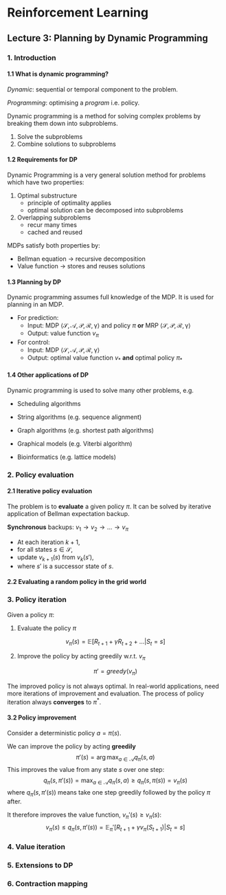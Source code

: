 # Reinforcement Learning



## Lecture 3: Planning by Dynamic Programming

### 1. Introduction

#### 1.1 What is dynamic programming?

*Dynamic*: sequential or temporal component to the problem.

*Programming*: optimising a *program* i.e. policy.

Dynamic programming is a method for solving complex problems by breaking them down into subproblems.

1. Solve the subproblems
2. Combine solutions to subproblems



#### 1.2 Requirements for DP

Dynamic Programming is a very general solution method for problems which have two properties:

1. Optimal substructure
   - principle of optimality applies
   - optimal solution can be decomposed into subproblems
2. Overlapping subproblems
   - recur many times
   - cached and reused

MDPs satisfy both properties by:

- Bellman equation $\rightarrow$ recursive decomposition
- Value function $\rightarrow$ stores and reuses solutions



#### 1.3 Planning by DP

Dynamic programming assumes full knowledge of the MDP. It is used for planning in an MDP.

- For prediction:
  - Input: MDP $\left\langle \mathcal {S,A, P, R,\gamma} \right\rangle$ and policy $\pi$ **or** MRP $\left\langle \mathcal {S,P, R,\gamma} \right\rangle$
  - Output: value function $v_\pi$
- For control:
  - Input: MDP $\left\langle \mathcal {S,A, P, R,\gamma} \right\rangle$
  - Output: optimal value function $v_*$ **and** optimal policy $\pi_*$



#### 1.4 Other applications of DP

Dynamic programming is used to solve many other problems, e.g.

- Scheduling algorithms

- String algorithms (e.g. sequence alignment)

- Graph algorithms (e.g. shortest path algorithms)

- Graphical models (e.g. Viterbi algorithm)

- Bioinformatics (e.g. lattice models)



### 2. Policy evaluation

#### 2.1 Iterative policy evaluation

The problem is to **evaluate** a given policy $\pi$. It can be solved by iterative application of Bellman expectation backup.

**Synchronous** backups: $v_1 \rightarrow v_2 \rightarrow ... \rightarrow v_\pi$

- At each iteration $k+1$, 
- for all states $s\in \mathcal S$, 
- update $v_{k+1}(s)$ from $v_k(s')$, 
- where $s'$ is a successor state of $s$.



#### 2.2 Evaluating a random policy in the grid world





### 3. Policy iteration

Given a policy $\pi$:

1. Evaluate the policy $\pi$

$$
v_\pi(s) = \mathbb E[R_{t+1}+\gamma R_{t+2}+...|S_t=s]
$$

2. Improve the policy by acting greedily w.r.t. $v_\pi$

$$
\pi' = greedy(v_\pi)
$$

The improved policy is not always optimal. In real-world applications, need more iterations of improvement and evaluation. The process of policy iteration always **converges** to $\pi^*$.



#### 3.2 Policy improvement

Consider a deterministic policy $a=\pi(s)$. 

We can improve the policy by acting **greedily**
$$
\pi'(s) = \arg\max_{a\in \mathcal A} q_\pi(s,a)
$$
This improves the value from any state $s$ over one step:
$$
q_\pi(s, \pi'(s)) = \max_{a\in\mathcal A}q_\pi(s,a)\geq q_\pi(s,\pi(s)) = v_\pi(s)
$$
where $q_\pi(s,\pi'(s))$ means take one step greedily followed by the policy $\pi$ after.

It therefore improves the value function, $v_\pi'(s)\geq v_\pi(s)$:
$$
v_\pi(s) \leq q_\pi(s,\pi'(s)) =\mathbb E_\pi'[R_{t+1}+\gamma v_\pi(S_{t+1})|S_t=s]
$$



### 4. Value iteration











### 5. Extensions to DP









### 6. Contraction mapping